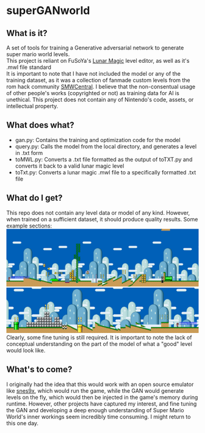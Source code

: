 # superGANworld

## What is it?
A set of tools for training a Generative adversarial network to generate super mario world levels. \
This project is reliant on FuSoYa's [Lunar Magic](https://fusoya.eludevisibility.org/lm/) level editor, as well as it's .mwl file standard \
It is important to note that I have not included the model or any of the training dataset, as it was a collection of fanmade custom levels from the rom hack community [SMWCentral](https://www.smwcentral.net/). 
I believe that the non-consentual usage of other people's works (copyrighted or not) as training data for AI is unethical.
This project does not contain any of Nintendo's code, assets, or intellectual property. 

## What does what?
* gan.py: Contains the training and optimization code for the model
* query.py: Calls the model from the local directory, and generates a level in .txt form
* toMWL.py: Converts a .txt file formatted as the output of toTXT.py and converts it back to a valid lunar magic level
* toTxt.py: Converts a lunar magic .mwl file to a specifically formatted .txt file

## What do I get?
This repo does not contain any level data or model of any kind. However, when trained on a sufficient dataset, it should produce quality results. Some example sections:
![Local image](/images/1.png)
![Local image](/images/2.png)
Clearly, some fine tuning is still required. It is important to note the lack of conceptual understanding on the part of the model of what a "good" level would look like.

## What's to come?
I originally had the idea that this would work with an open source emulator like [snes9x](https://www.snes9x.com/), which would run the game, while the GAN would generate levels
on the fly, which would then be injected in the game's memory during runtime. However, other projects have captured my interest, and fine tuning the GAN and 
developing a deep enough understanding of Super Mario World's inner workings seem incredibly time consuming. I might return to this one day.